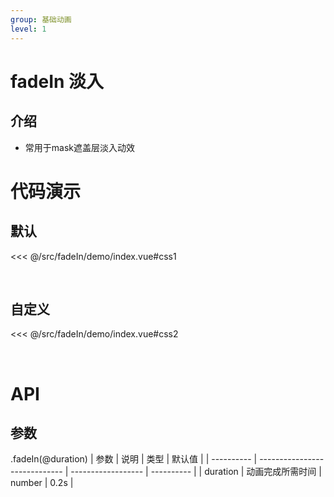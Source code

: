 ```yaml
---
group: 基础动画
level: 1
---
```


# fadeIn 淡入

## 介绍
* 常用于mask遮盖层淡入动效

# 代码演示

## 默认

<<< @/src/fadeIn/demo/index.vue#css1

<br />

## 自定义

<<< @/src/fadeIn/demo/index.vue#css2

<br />

# API

## 参数
.fadeIn(@duration)
| 参数       | 说明                          | 类型               | 默认值     |
| ---------- | ----------------------------- | ------------------ | ---------- |
| duration       | 动画完成所需时间                 | number           | 0.2s  |
<br />